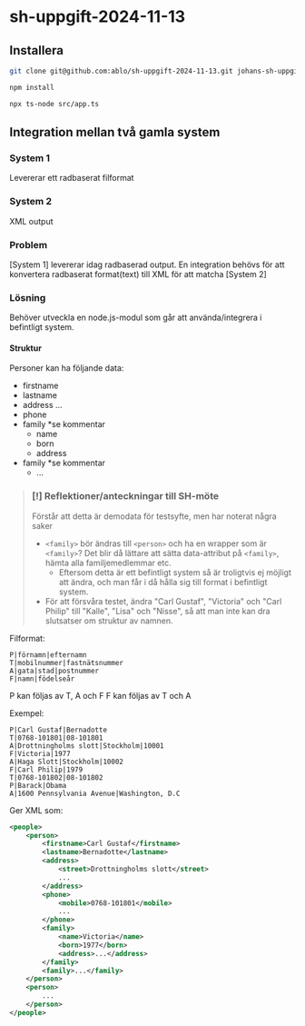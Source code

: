 # sh-uppgift-2024-11-13

## Installera

``` bash
git clone git@github.com:ablo/sh-uppgift-2024-11-13.git johans-sh-uppgift-2024-11-13 && cd johans-sh-uppgift-2024-11-13
```

``` bash
npm install
```

``` bash
npx ts-node src/app.ts 
```

## Integration mellan två gamla system

### System 1

Levererar ett radbaserat filformat

### System 2

XML output

### Problem

[System 1] levererar idag radbaserad output.
En integration behövs för att konvertera radbaserat format(text) till XML för att matcha [System 2]

### Lösning

Behöver utveckla en node.js-modul som går att använda/integrera i befintligt system.

#### Struktur

Personer kan ha följande data:

- firstname
- lastname
- address ...
- phone
- family *se kommentar
  - name
  - born
  - address
- family *se kommentar
  - ...

> ### [!] Reflektioner/anteckningar till SH-möte
> 
> Förstår att detta är demodata för testsyfte, men har noterat några saker
> - `<family>` bör ändras till  `<person>` och ha en wrapper som är `<family>`? Det blir då lättare att sätta data-attribut på `<family>`, hämta alla familjemedlemmar etc. 
>   - Eftersom detta är ett befintligt system så är troligtvis ej möjligt att ändra, och man får i då hålla sig till format i befintligt system.
> - För att försvåra testet, ändra "Carl Gustaf", "Victoria" och "Carl Philip" till "Kalle", "Lisa" och "Nisse", så att man inte kan dra slutsatser om struktur av namnen.

Filformat:

``` text
P|förnamn|efternamn
T|mobilnummer|fastnätsnummer
A|gata|stad|postnummer
F|namn|födelseår
```

P kan följas av T, A och F
F kan följas av T och A

Exempel:

``` text
P|Carl Gustaf|Bernadotte
T|0768-101801|08-101801
A|Drottningholms slott|Stockholm|10001
F|Victoria|1977
A|Haga Slott|Stockholm|10002
F|Carl Philip|1979
T|0768-101802|08-101802
P|Barack|Obama
A|1600 Pennsylvania Avenue|Washington, D.C
```

Ger XML som:

``` xml
<people>
    <person>
        <firstname>Carl Gustaf</firstname>
        <lastname>Bernadotte</lastname>
        <address>
            <street>Drottningholms slott</street>
            ...
        </address>
        <phone>
            <mobile>0768-101801</mobile>
            ...
        </phone>
        <family>
            <name>Victoria</name>
            <born>1977</born>
            <address>...</address>
        </family>
        <family>...</family>
    </person>
    <person>
        ...
    </person>
</people>
```
